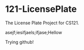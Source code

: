 121-LicensePlate
==================

The License Plate Project for CS121.


asejf;iesifjaels;ifjase;Hellow

Trying github!

